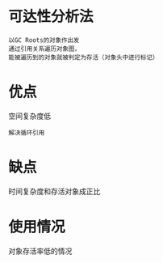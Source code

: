 

# 可达性分析法

    以GC Roots的对象作出发
    通过引用关系遍历对象图，
    能被遍历到的对象就被判定为存活（对象头中进行标记）
     
# 优点

空间复杂度低

    解决循环引用

# 缺点

时间复杂度和存活对象成正比
   
   

# 使用情况

   对象存活率低的情况

    


 
